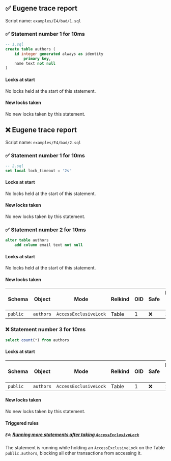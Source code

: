 ## ✅ Eugene trace report

Script name: `examples/E4/bad/1.sql`


### ✅ Statement number 1 for 10ms

```sql
-- 1.sql
create table authors (
    id integer generated always as identity
        primary key,
    name text not null
)
```

#### Locks at start

No locks held at the start of this statement.

#### New locks taken

No new locks taken by this statement.


## ❌ Eugene trace report

Script name: `examples/E4/bad/2.sql`


### ✅ Statement number 1 for 10ms

```sql
-- 2.sql
set local lock_timeout = '2s'
```

#### Locks at start

No locks held at the start of this statement.

#### New locks taken

No new locks taken by this statement.


### ✅ Statement number 2 for 10ms

```sql
alter table authors
    add column email text not null
```

#### Locks at start

No locks held at the start of this statement.

#### New locks taken

| Schema | Object | Mode | Relkind | OID | Safe | Duration held (ms) |
|--------|--------|------|---------|-----|------|--------------------|
| `public` | `authors` | `AccessExclusiveLock` | Table | 1 | ❌ | 10 |


### ❌ Statement number 3 for 10ms

```sql
select count(*) from authors
```

#### Locks at start

| Schema | Object | Mode | Relkind | OID | Safe | Duration held (ms) |
|--------|--------|------|---------|-----|------|--------------------|
| `public` | `authors` | `AccessExclusiveLock` | Table | 1 | ❌ | 10 |

#### New locks taken

No new locks taken by this statement.

#### Triggered rules

##### `E4`: [Running more statements after taking `AccessExclusiveLock`](https://kaveland.no/eugene/hints/E4/)

The statement is running while holding an `AccessExclusiveLock` on the Table `public.authors`, blocking all other transactions from accessing it.

